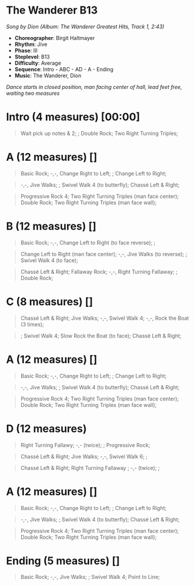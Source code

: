 # The Wanderer B13
*Song by Dion (Album: The Wanderer Greatest Hits, Track 1, 2:43)*
 
* **Choreographer**: Birgit Haltmayer
* **Rhythm**: Jive
* **Phase**: III
* **Steplevel**: B13
* **Difficulty**: Average
* **Sequence**: Intro - ABC - AD - A - Ending
* **Music**: The Wanderer, Dion
 
*Dance starts in closed position, man facing center of hall, lead feet free, waiting two measures*
 
# Intro (4 measures) [00:00]

> Wait pick up notes & 2; ; Double Rock; Two Right Turning Triples;

# A (12 measures) []

> Basic Rock; -,-, Change Right to Left; ; Change Left to Right;

> -,-, Jive Walks; ; Swivel Walk 4 (to butterfly); Chassé Left & Right; 

> Progressive Rock 4; Two Right Turning Triples (man face center); Double Rock; Two Right Turning Triples (man face wall);

# B (12 measures) []

> Basic Rock; -,-, Change Left to Right (to face reverse); ; 

> Change Left to Right (man face center); -,-, Jive Walks (to reverse); ; Swivel Walk 4 (to face);

> Chassé Left & Right; Fallaway Rock; -,-, Right Turning Fallaway; ; Double Rock;

# C (8 measures) []

> Chassé Left & Right; Jive Walks; -,-, Swivel Walk 4; -,-, Rock the Boat (3 times);

> ; Swivel Walk 4; Slow Rock the Boat (to face); Chassé Left & Right; 

# A (12 measures) []

> Basic Rock; -,-, Change Right to Left; ; Change Left to Right;

> -,-, Jive Walks; ; Swivel Walk 4 (to butterfly); Chassé Left & Right; 

> Progressive Rock 4; Two Right Turning Triples (man face center); Double Rock; Two Right Turning Triples (man face wall);

# D (12 measures)

> Right Turning Fallawy; -,- (twice); ; Progressive Rock;

> Chassé Left & Right; Jive Walks; -,-, Swivel Walk 6; ; 

> Chassé Left & Right; Right Turning Fallaway ; -,- (twice); ;

# A (12 measures) []

> Basic Rock; -,-, Change Right to Left; ; Change Left to Right;

> -,-, Jive Walks; ; Swivel Walk 4 (to butterfly); Chassé Left & Right; 

> Progressive Rock 4; Two Right Turning Triples (man face center); Double Rock; Two Right Turning Triples (man face wall);

# Ending (5 measures) []

> Basic Rock; -,-, Jive Walks; ; Swivel Walk 4; Point to Line;